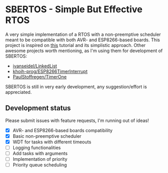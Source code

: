 # SBERTOS - Simple But Effective RTOS

A very simple implementation of a RTOS with a non-preemptive scheduler meant to be compatible with both AVR- and ESP8266-based boards. This project is inspired on [this](https://www.embarcados.com.br/elementos-de-rtos-no-arduino/) tutorial and its simplistic approach. Other awesome projects worth mentioning, as I'm using them for development of SBERTOS:

- [ivanseidel/LinkedList](https://github.com/ivanseidel/LinkedList)
- [khoih-prog/ESP8266TimerInterrupt](https://github.com/khoih-prog/ESP8266TimerInterrupt)
- [PaulStoffregen/TimerOne](https://github.com/PaulStoffregen/TimerOne)

SBERTOS is still in very early development, any suggestion/effort is appreciated.

## Development status

Please submit issues with feature requests, I'm running out of ideas!

- [x] AVR- and ESP8266-based boards compatibility
- [x] Basic non-preemptive scheduler
- [x] WDT for tasks with different timeouts
- [ ] Logging functionalities
- [ ] Add tasks with arguments
- [ ] Implementation of priority
- [ ] Priority queue scheduling
